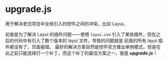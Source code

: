 # upgrade.js
用于解决老旧项目中全局引入的控件之间的冲突，比如 Layui。

初衷是为了解决 Layui 的插件问题——使用 ```layui.use``` 引入了某些插件，但在之后的代码中有引入了数个版本的 layui 文件，导致的问题就是
前面的所有 layui 插件都没有了，页面报错。
最好的解决方案自然是控件官方推出单例模式，但是在此之前只能选择打一个补丁，而这个补丁的最佳方案之一，就是 ***upgrade.js***！
